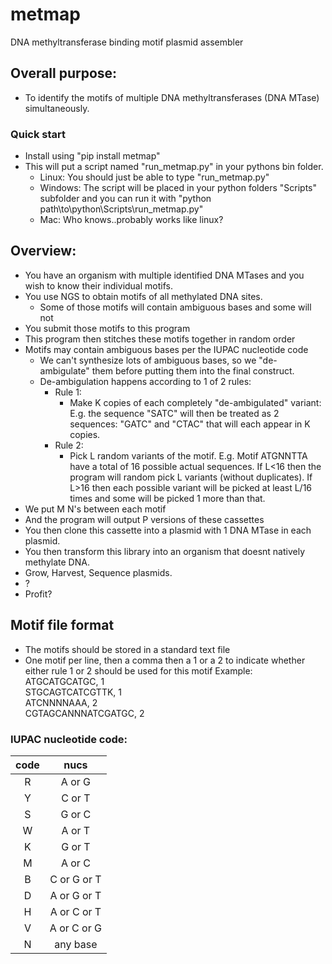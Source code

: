# metmap
DNA methyltransferase binding motif plasmid assembler

## Overall purpose:
* To identify the motifs of multiple DNA methyltransferases (DNA MTase) simultaneously.

### Quick start
* Install using "pip install metmap"
* This will put a script named "run_metmap.py" in your pythons bin folder.
  * Linux: You should just be able to type "run_metmap.py"
  * Windows: The script will be placed in your python folders "Scripts" subfolder and you can run it with "python path\to\python\Scripts\run_metmap.py"
  * Mac: Who knows..probably works like linux?


## Overview:
* You have an organism with multiple identified DNA MTases and you wish to know their individual motifs.
* You use NGS to obtain motifs of all methylated DNA sites.
  * Some of those motifs will contain ambiguous bases and some will not
* You submit those motifs to this program
* This program then stitches these motifs together in random order
* Motifs may contain ambiguous bases per the IUPAC nucleotide code
  * We can't synthesize lots of ambiguous bases, so we "de-ambigulate" them before putting them into the final construct.
  * De-ambigulation happens according to 1 of 2 rules:
    * Rule 1:
      * Make K copies of each completely "de-ambigulated" variant: E.g. the sequence "SATC" will then be treated as 2 sequences: "GATC" and "CTAC" that will each appear in K copies.
    * Rule 2:
      * Pick L random variants of the motif. E.g. Motif ATGNNTTA have a total of 16 possible actual sequences. If L<16 then the program will random pick L variants (without duplicates). If L>16 then each possible variant will be picked at least L/16 times and some will be picked 1 more than that.
* We put M N's between each motif
* And the program will output P versions of these cassettes
* You then clone this cassette into a plasmid with 1 DNA MTase in each plasmid.
* You then transform this library into an organism that doesnt natively methylate DNA.
* Grow, Harvest, Sequence plasmids.
* ?
* Profit?  


## Motif file format
* The motifs should be stored in a standard text file
* One motif per line, then a comma then a 1 or a 2 to indicate whether either rule 1 or 2 should be used for this motif
  Example:  
  ATGCATGCATGC, 1  
  STGCAGTCATCGTTK, 1  
  ATCNNNNAAA, 2  
  CGTAGCANNNATCGATGC, 2  
  

### IUPAC nucleotide code:
|code | nucs|
|:---:|:---:|
|R|A or G|
|Y|	C or T  
|S|	G or C  
|W|	A or T  
|K|	G or T  
|M|	A or C  
|B|	C or G or T  
|D|	A or G or T  
|H|	A or C or T  
|V|	A or C or G  
|N|	any base  
